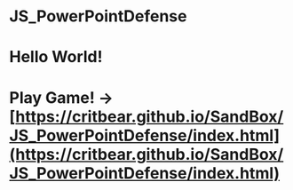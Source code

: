 # JS_PowerPointDefense
# Hello World!
# Play Game! -> [https://critbear.github.io/SandBox/JS_PowerPointDefense/index.html](https://critbear.github.io/SandBox/JS_PowerPointDefense/index.html)
